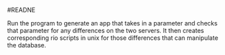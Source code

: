 #READNE

Run the program to generate an app that takes in a parameter and checks that parameter for any differences on the two servers. It then creates corresponding rio scripts in unix for those differences that can manipulate the database.
